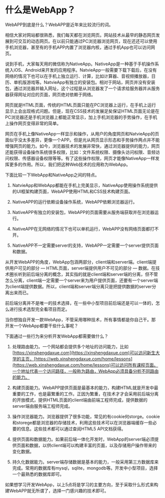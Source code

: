 # 什么是WebApp？

WebAPP到底是什么？WebAPP是近年来比较流行的词。

相信大家对网站都很熟悉，我们每天都在浏览网页。网站技术从最早的静态网页发展到可交互的动态网页。在以前只能通过PC浏览器浏览网页，现在还还可以使用手机浏览器，甚至有的手机APP内置了浏览器内核，通过手机App也可以访问网页。

说到手机，大家每天用的微信称为NativeApp。NativeApp是一种基于手机操作系统入iOS、Android来开发的应用程序。NatvieApp一般需要下载下载后，在没有网络的情况下也可以在手机上独立运行、计算，比如计算器、音视频播放器，日历、单机版游戏等。NatvieApp有独立的安装包。相对于网站，网页并没有安装包，通过浏览器并输入网址，这个过程是从浏览器发了一个请求给服务器并从服务器获得网址对应的页面，网页绝对依赖于网络。

网页就是HTML页面，传统的HTML页面只能在PC浏览器上运行，在手机上运行显示上会出现格式问题。但是，现在CSS技术的发展足矣保证HTML页面无论是在PC浏览器还是手机浏览器上都能正常显示，加上手机浏览器的手势操作，在手机上操作网页变得非常的简单。

网页在手机上像NativeApp一样显示和操作，从用户的角度网页和NatvieApp的页面似乎没太多差异，更像一个APP。但是光从网页显示形态和手势操作两点并不能增强网页的能力。如今，浏览器技术的发展非常快，通过浏览器提供的能力，网页还能获得设备操作系统很多权限，比如：文件系统权限、摄像头访问权限、音频访问权限、传感器设备权限等等。有了这些操作权限，网页才能像NativeApp一样发挥更多的作用。所以，我们把这种Web技术的应用称为WebApp。

下面比较一下WebApp和NativeApp之间的特点。

1. NatvieApp和WebApp都能在手机上完美显示，NativeApp使用操作系统提供的UI框架构建页面，WebAPP使用HTML和CSS技术构建页面。

2. NativeAPP的运行依赖设备操作系统，WebAPP依赖浏览器运行。

3. NativeAPP有独立的安装包，WebAPP的页面需要从服务端获取并在浏览器运行。

4. NativeAPP在无网络的情况下也可以单机运行，WebAPP没有网络页面都打不开。

5. NativeAPP不一定需要server的支持，WebAPP一定需要一个server提供页面和数据。

从开发WebAPP的角度，WebApp包涵两部分，client端和server端。client端提供用户可见的部分 — HTML页面，server端提供用户不可见的部分 — 数据。在技术圈长听到前后端分离的概念，其实指的就是client端和server端的分离，但不管怎么分离，client端一定需要一个server来为用户提供页面，还要有一个server端为client端提供数据。所以，client端和server端分离只是把提供数据的server分离出来而已。

前后端分离并不是唯一的技术选择，在一些中小型项目前后端还是可以一体的，怎么进行技术选型完全看项目而定。

当你想独自开发一款WebApp，不管采用哪种技术，所有事情都是你自己干。那开发一个WebApp都要干些什么事呢？

下面通过一些行为来分析开发WebApp都需要做什么？

1. 处理路由能力。一个网站都会提供多个地址的访问能力，比如[https://xinshengdaxue.com](https://xinshengdaxue.com)可以访问新生大学的主页，[https://web.xinshengdaxue.com/home/lessons](https://web.xinshengdaxue.com/home/lessons)可以访问所有课程页面。一个地址代表一个访问路径，一般称为路由，WebApp必须具备分析不同路由的能力。

2. 构建页面能力。WebAPP提供页面是最基本的能力，构建HTML就是开发中最重要的工作，也是最繁重的工作。正因为繁重，在技术才才会采用前后端分离的开放模式，提供HTML页面的client端由前端工程师完成，提供数据的server端由服务端工程师完成。

3. 操作浏览器能力。浏览器提供了很多功能，常见的有cookie何storge。cookie和storege都是浏览器的存储技术，利用这些技术可以在浏览器端缓存一些必要的信息。这些技术都可以通过查阅HTML5 API文档获得。

4. 提供页面和数据能力。如果前后端一体化开发时，WebApp的server端必须提供页面和数据，以供client端可以构建丰富的页面，以及存储用户操作带来的变化数据。

5. 持久化数据能力。server端存储数据是基本的能力，一般采用第三方数据库来完成。常用的数据库有mysql，sqlite，mongodb等。开发中小型项目，选择一个最熟悉的数据库即可。

如果想学习开发WebApp，以上5点将是学习的主要方向，至于采取什么形式来构建WebAPP就无所谓了，选择一门感兴趣的技术即可。

